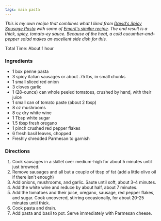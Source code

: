 ```yaml
---
tags: main pasta
---
```


_This is my own recipe that combines what I liked from [David's Spicy Sausage Pasta](http://forkingrecipes.com/dpick/spicy-sausage-pasta) with some of [Emeril's similar recipe](http://www.foodnetwork.com/recipes/emeril-lagasse/hot-and-sweet-italian-sausages-in-tomato-sauce-recipe.html). The end result is a thick, spicy, tomato-ey sauce. Because of the heat, a cold cucumber-and-pepper salad makes an excellent side dish for this._

Total Time: About 1 hour

### Ingredients
* 1 box penne pasta
* 3 spicy italian sausages or about .75 lbs, in small chunks
* 1 small sliced red onion
* 3 cloves garlic
* 1 (28-ounce) can whole peeled tomatoes, crushed by hand, with their juice
* 1 small can of tomato paste (about 2 tbsp)
* 8 oz mushrooms
* 8 oz dry white wine
* 1 Tbsp white sugar
* 1.5 tbsp fresh oregano
* 1 pinch crushed red pepper flakes
* 6 fresh basil leaves, chopped
* Freshly shredded Parmesan to garnish

### Directions
1. Cook sausages in a skillet over medium-high for about 5 minutes until just browned.
2. Remove sausages and all but a couple of tbsp of fat (add a little olive oil if there isn't enough)
3. Add onions, mushrooms, and garlic. Saute until soft, about 3-4 minutes.
4. Add the white wine and reduce by about half, about 7 minutes.
5. Add the tomatoes and their juice, oregano, sausage, red pepper flakes, and sugar. Cook uncovered, stirring occasionally, for about 20-25 minutes until thick.
6. Cook pasta and drain.
7. Add pasta and basil to pot. Serve immediately with Parmesan cheese.